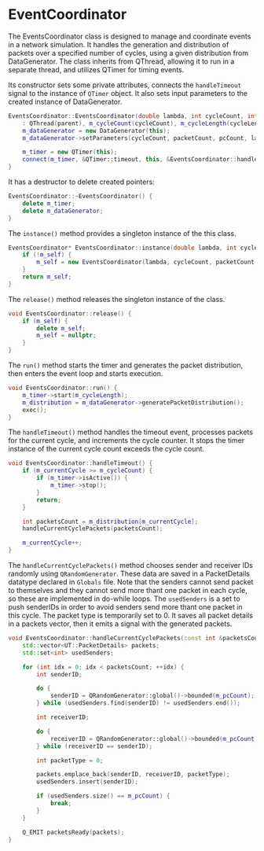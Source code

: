 # EventCoordinator

The EventsCoordinator class is designed to manage and coordinate events in a network simulation. 
It handles the generation and distribution of packets over a specified number of cycles, using a given distribution from DataGenerator. 
The class inherits from QThread, allowing it to run in a separate thread, and utilizes QTimer for timing events.

Its constructor sets some private attributes, connects the `handleTimeout` signal to the instance of `QTimer` object.
It also sets input parameters to the created instance of DataGenerator. 

```cpp
EventsCoordinator::EventsCoordinator(double lambda, int cycleCount, int packetCount, int pcCount, int cycleLength, QThread* parent)
    : QThread(parent), m_cycleCount(cycleCount), m_cycleLength(cycleLength) {
    m_dataGenerator = new DataGenerator(this);
    m_dataGenerator->setParameters(cycleCount, packetCount, pcCount, lambda, 0.99999);

    m_timer = new QTimer(this);
    connect(m_timer, &QTimer::timeout, this, &EventsCoordinator::handleTimeout);
}
```

It has a destructor to delete created pointers:
```cpp
EventsCoordinator::~EventsCoordinator() {
    delete m_timer;
    delete m_dataGenerator;
}
```

The `instance()` method provides a singleton instance of the this class.
```cpp
EventsCoordinator* EventsCoordinator::instance(double lambda, int cycleCount, int packetCount, int pcCount, int cycleLength, QThread* parent) {
    if (!m_self) {
        m_self = new EventsCoordinator(lambda, cycleCount, packetCount, pcCount, cycleLength, parent);
    }
    return m_self;
}
```

The `release()` method releases the singleton instance of the class.
```cpp
void EventsCoordinator::release() {
    if (m_self) {
        delete m_self;
        m_self = nullptr;
    }
}
```

The `run()` method starts the timer and generates the packet distribution, then enters the event loop and starts execution.
```cpp
void EventsCoordinator::run() {
    m_timer->start(m_cycleLength);
    m_distribution = m_dataGenerator->generatePacketDistribution();
    exec();
}
```

The `handleTimeout()` method handles the timeout event, processes packets for the current cycle, and increments the cycle counter.
It stops the timer instance of the current cycle count exceeds the cycle count.
```cpp
void EventsCoordinator::handleTimeout() {
    if (m_currentCycle >= m_cycleCount) {
        if (m_timer->isActive()) {
            m_timer->stop();
        }
        return;
    }

    int packetsCount = m_distribution[m_currentCycle];
    handleCurrentCyclePackets(packetsCount);

    m_currentCycle++;
}
```

The `handleCurrentCyclePackets()` method chooses sender and receiver IDs randomly using `QRandomGenerator`.
These data are saved in a PacketDetails datatype declared in `Globals` file.
Note that the senders cannot send packet to themselves and they cannot send more thant one packet in each cycle, so these are implemented in do-while loops.
The `usedSenders` is a set to push senderIDs in order to avoid senders send more thant one packet in this cycle.
The packet type is temporarily set to 0. 
It saves all packet details in a packets vector, then it emits a signal with the generated packets.
```cpp
void EventsCoordinator::handleCurrentCyclePackets(const int &packetsCount) {
    std::vector<UT::PacketDetails> packets;
    std::set<int> usedSenders;

    for (int idx = 0; idx < packetsCount; ++idx) {
        int senderID;

        do {
            senderID = QRandomGenerator::global()->bounded(m_pcCount);
        } while (usedSenders.find(senderID) != usedSenders.end());

        int receiverID;

        do {
            receiverID = QRandomGenerator::global()->bounded(m_pcCount);
        } while (receiverID == senderID);

        int packetType = 0;

        packets.emplace_back(senderID, receiverID, packetType);
        usedSenders.insert(senderID);

        if (usedSenders.size() == m_pcCount) {
            break;
        }
    }

    Q_EMIT packetsReady(packets);
}
```